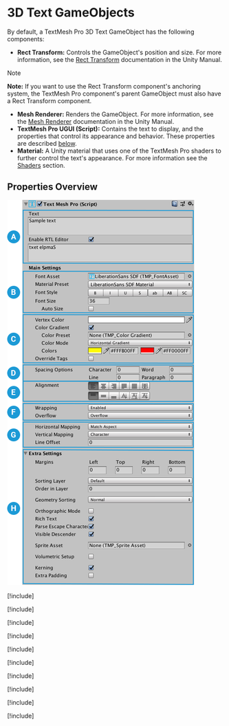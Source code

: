 # 3D Text GameObjects

By default, a TextMesh Pro 3D Text GameObject has the following components:

* **Rect Transform:** Controls the GameObject's position and size. For more information, see the [Rect Transform](https://docs.unity3d.com/Manual/class-RectTransform.html) documentation in the Unity Manual.

> [!NOTE]
> **Note:** If you want to use the Rect Transform component's anchoring system, the TextMesh Pro component's parent GameObject must also have a Rect Transform component.

* **Mesh Renderer:** Renders the GameObject. For more information, see the [Mesh Renderer](https://docs.unity3d.com/Manual/class-MeshRenderer.html) documentation in the Unity Manual.
* **TextMesh Pro UGUI (Script):** Contains the text to display, and the properties that control its appearance and behavior. These properties are described [below](#properties).
* **Material:** A Unity material that uses one of the TextMesh Pro shaders to further control the text's appearance. For more information see the [Shaders](Shaders.md) section.

## Properties Overview

![](images/TMP_Object_3DInspector.png)

[!include[](include-tmpobject-legend.md)]

[!include[](include-tmpobject-text.md)]

[!include[](include-tmpobject-main-settings.md)]

[!include[](include-tmpobject-font.md)]

[!include[](include-tmpobject-color.md)]

[!include[](include-tmpobject-spacing.md)]

[!include[](include-tmpobject-alignment.md)]

[!include[](include-tmpobject-wrapping.md)]

[!include[](include-tmpobject-uv-mapping.md)]

[!include[](include-tmpobject-extra-settings-3d.md)]













